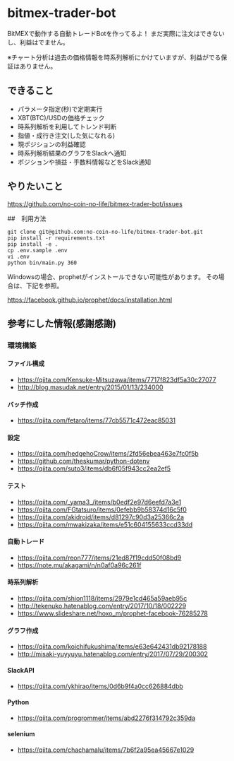 # bitmex-trader-bot

BitMEXで動作する自動トレードBotを作ってるよ！
まだ実際に注文はできないし、利益はでません。

※チャート分析は過去の価格情報を時系列解析にかけていますが、利益がでる保証はありません。


## できること

- パラメータ指定(秒)で定期実行
- XBT(BTC)/USDの価格チェック
- 時系列解析を利用してトレンド判断
- 指値・成行き注文(した気になれる)
- 現ポジションの利益確認
- 時系列解析結果のグラフをSlackへ通知
- ポジションや損益・手数料情報などをSlack通知


## やりたいこと

https://github.com/no-coin-no-life/bitmex-trader-bot/issues


##　利用方法

```
git clone git@github.com:no-coin-no-life/bitmex-trader-bot.git
pip install -r requirements.txt
pip install -e .
cp .env.sample .env
vi .env
python bin/main.py 360
```

Windowsの場合、prophetがインストールできない可能性があります。
その場合は、下記を参照。

https://facebook.github.io/prophet/docs/installation.html


## 参考にした情報(感謝感謝)

### 環境構築

#### ファイル構成

- https://qiita.com/Kensuke-Mitsuzawa/items/7717f823df5a30c27077
- http://blog.masudak.net/entry/2015/01/13/234000

#### バッチ作成

- https://qiita.com/fetaro/items/77cb5571c472eac85031

#### 設定

- https://qiita.com/hedgehoCrow/items/2fd56ebea463e7fc0f5b
- https://github.com/theskumar/python-dotenv
- https://qiita.com/suto3/items/db6f05f943cc2ea2ef5

#### テスト

- https://qiita.com/_yama3_/items/b0edf2e97d6eefd7a3e1
- https://qiita.com/FGtatsuro/items/0efebb9b58374d16c5f0
- https://qiita.com/akidroid/items/d81297c90d3a25366c2a
- https://qiita.com/mwakizaka/items/e51c604155633ccd33dd

#### 自動トレード

- https://qiita.com/reon777/items/21ed87f19cdd50f08bd9
- https://note.mu/akagami/n/n0af0a96c261f


#### 時系列解析

- https://qiita.com/shion1118/items/2979e1cd465a59aeb95c
- http://tekenuko.hatenablog.com/entry/2017/10/18/002229
- https://www.slideshare.net/hoxo_m/prophet-facebook-76285278

#### グラフ作成

- https://qiita.com/koichifukushima/items/e63e642431db92178188
- http://misaki-yuyyuyu.hatenablog.com/entry/2017/07/29/200302

#### SlackAPI

- https://qiita.com/ykhirao/items/0d6b9f4a0cc626884dbb

#### Python

- https://qiita.com/progrommer/items/abd2276f314792c359da

#### selenium

- https://qiita.com/chachamalu/items/7b6f2a95ea45667e1029